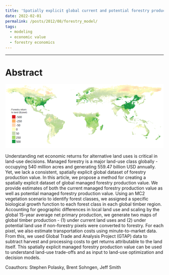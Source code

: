 ```yaml
---
title: 'Spatially explicit global current and potential forestry production value'
date: 2022-02-01
permalink: /posts/2012/08/forestry_model/
tags:
  - modeling
  - economic value
  - forestry economics
---
```

______________________________

Abstract
======

![](/images/research/forestry_model.png)

Understanding net economic returns for alternative land uses is critical in land-use decisions. Managed forestry is a major land-use class globally - occupying 540 million acres and generating 559.47 billion USD annually. Yet, we lack a consistent, spatially explicit global dataset of forestry production value. In this article, we propose a method for creating a spatially explicit dataset of global managed forestry production value. We provide estimates of both the current managed forestry production value as well as potential managed forestry production value. Using an MC2 vegetation scenario to identify forest classes, we assigned a specific biological growth function to each forest class in each global timber region. Accounting for geographic differences in local land use and scaling by the global 15-year average net primary production, we generate two maps of global timber production - (1) under current land uses and (2) under potential land use if non-forestry pixels were converted to forestry. For each pixel, we also estimate transportation costs using minute-to-market data. From this, we used Global Trade and Analysis Project (GTAP) data to subtract harvest and processing costs to get returns attributable to the land itself. This spatially explicit managed forestry production value can be used to understand land-use trade-offs and as input to land-use optimization and decision models.

Coauthors: Stephen Polasky, Brent Sohngen, Jeff Smith